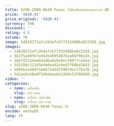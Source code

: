```yaml
---
title: A20B-2000-0640 Fanuc ใช้ฟังก์ชั่นทดสอบแผงวงจร OK
price: '4420.41'
price_original: '4420.41'
currency: THB
discount: ''
rating: 4.5
volume: 78
image: S4828272afc264afcb77332408ba82235Q.jpg
images:
  - S4828272afc264afcb77332408ba82235Q.jpg
  - Sb275ad0fb7ed42b4895d87bea86f96e1h.jpg
  - Sbb7d7244e66d4dba8e8e0ec580f7cebbd.jpg
  - Sd535bc213d3e4e0ea02c4e87f68bd1843.jpg
  - S805b1a46dfa44673a8d7396fdacf76afD.jpg
  - Sd2ae9cb0a0f54bebaa6e13b0c53f0036O.jpg
video: ''
categories:
  - name: เครื่องมือ
    slug: เคร-องม
  - name: อะไหล่ เครื่องมือ
    slug: อะไหล-เคร-องม
slug: a20b-2000-0640-fanuc-ใช
encode: omxhuDk
lang: th
---
```

  